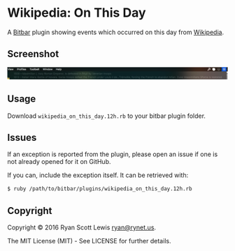 # Wikipedia: On This Day

A [Bitbar][bitbar] plugin showing events which occurred on this day from [Wikipedia][wikipedia].

## Screenshot

![Screenshot](https://raw.githubusercontent.com/RyanScottLewis/bitbar-wikipedia_on_this_day/master/Screenshot.png)

## Usage

Download `wikipedia_on_this_day.12h.rb` to your bitbar plugin folder.

## Issues

If an exception is reported from the plugin, please open an issue if one is not already opened for
it on GitHub.

If you can, include the exception itself. It can be retrieved with:

```sh
$ ruby /path/to/bitbar/plugins/wikipedia_on_this_day.12h.rb
```

## Copyright

Copyright © 2016 Ryan Scott Lewis <ryan@rynet.us>.

The MIT License (MIT) - See LICENSE for further details.

[bitbar]: https://getbitbar.com/
[wikipedia]: https://wikipedia.org/

